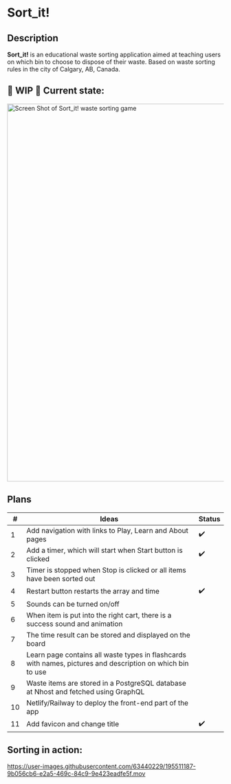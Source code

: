 # Sort_it!


## Description

<strong>Sort_it!</strong> is an educational waste sorting application aimed at teaching users on which bin to choose to dispose of their waste. Based on waste sorting rules in the city of Calgary, AB, Canada.

## 🚧 WIP 🚧 Current state: 

<img width="879" alt="Screen Shot of Sort_it! waste sorting game" src="https://user-images.githubusercontent.com/63440229/196291771-4617b223-8c3a-45ae-aaa0-226269a965db.png">


## Plans

| #   | Ideas                       | Status |
| --- | -------------------------- | -- |
|  1  | Add navigation with links to Play, Learn and About pages |:heavy_check_mark:|
| 2  | Add a timer, which will start when Start button is clicked | :heavy_check_mark:|
| 3  | Timer is stopped when Stop is clicked or all items have been sorted out|             |
| 4  | Restart button restarts the array and time  | :heavy_check_mark:|
| 5   | Sounds can be turned on/off |             |
| 6   | When item is put into the right cart, there is a success sound and animation |             |
| 7   | The time result can be stored and displayed on the board |             |
| 8   | Learn page contains all waste types in flashcards with names, pictures and description on which bin to use |             |
| 9   | Waste items are stored in a PostgreSQL database at Nhost and fetched using GraphQL |             |
| 10  | Netlify/Railway to deploy the front-end part of the app |             |
| 11  | Add favicon and change title | :heavy_check_mark:|

## Sorting in action:

https://user-images.githubusercontent.com/63440229/195511187-9b056cb6-e2a5-469c-84c9-9e423eadfe5f.mov


